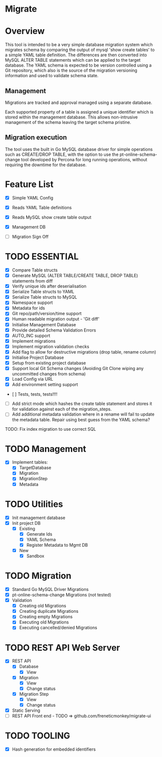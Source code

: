 # Migrate

# Overview
This tool is intended to be a very simple database migration system which migrates schema by comparing the output of mysql 'show create tables' to a simple YAML table definition.  The differences are then converted into MySQL ALTER TABLE statements which can be applied to the target database.  The YAML schema is expected to be version controlled using a Git repository, which also is the source of the migration versioning information and used to validate schema state.

## Management
Migrations are tracked and approval managed using a separate database.  

Each supported property of a table is assigned a unique identifier which is stored within the management database.  This allows non-intrusive management of the schema leaving the target schema pristine.

## Migration execution
The tool uses the built in Go MySQL database driver for simple operations such as CREATE/DROP TABLE, with the option to use the pt-online-schema-change tool developed by Percona for long running operations, without requiring the downtime for the database.

# Feature List

- [x] Simple YAML Config
- [x] Reads YAML Table definitions
- [x] Reads MySQL show create table output
- [x] Management DB
- [ ] Migration Sign Off


# TODO ESSENTIAL
- [x] Compare Table structs
- [x] Generate MySQL (ALTER TABLE/CREATE TABLE, DROP TABLE) statements from diff
- [x] Verify unique ids after deserialisation
- [x] Serialize Table structs to YAML
- [x] Serialize Table structs to MySQL
- [x] Namespace support
- [x] Metadata for ids
- [x] Git repo/path/version/time support
- [x] Human readable migration output - 'Git diff'
- [x] Initialise Management Database
- [x] Provide detailed Schema Validation Errors
- [x] AUTO_INC support
- [x] Implement migrations
- [x] Implement migration validation checks
- [x] Add flag to allow for destructive migrations (drop table, rename column)
- [x] Initialise Project Database
- [x] Setup from existing project database
- [x] Support local Git Schema changes (Avoiding Git Clone wiping any uncommitted changes from schema)
- [x] Load Config via URL
- [x] Add environment setting support

- [ ] Tests, tests, tests!!!!


- [ ] Add strict mode which hashes the create table statement and stores it for validation against each of the migration_steps.
- [ ] Add additional metadata validation where in a rename will fail to update the metadata table.  Repair using best guess from the YAML schema?

TODO: Fix index migration to use correct SQL

# TODO Management
- [x] Implement tables:
    - [x] TargetDatabase
    - [x] Migration
    - [x] MigrationStep
    - [x] Metadata

# TODO Utilities
- [x] Init management database
- [x] Init project DB
    - [x] Existing
        - [x] Generate Ids
        - [x] YAML Schema
        - [x] Register Metadata to Mgmt DB
    - [x] New
        - [x] Sandbox

# TODO Migration
- [x] Standard Go MySQL Driver Migrations
- [x] pt-online-schema-change Migrations (not tested)
- [x] Validation
    - [x] Creating old Migrations
    - [x] Creating duplicate Migrations
    - [x] Creating empty Migrations
    - [x] Executing old Migrations
    - [x] Executing cancelled/denied Migrations

# TODO REST API Web Server
- [x] REST API
    - [x] Database
        - [x] View
    - [x] Migration
        - [x] View
        - [x] Change status
    - [x] Migration Step
        - [x] View
        - [x] Change status
- [x] Static Serving
- [ ] REST API Front end - TODO => github.com/freneticmonkey/migrate-ui

# TODO TOOLING
- [x] Hash generation for embedded identifiers
